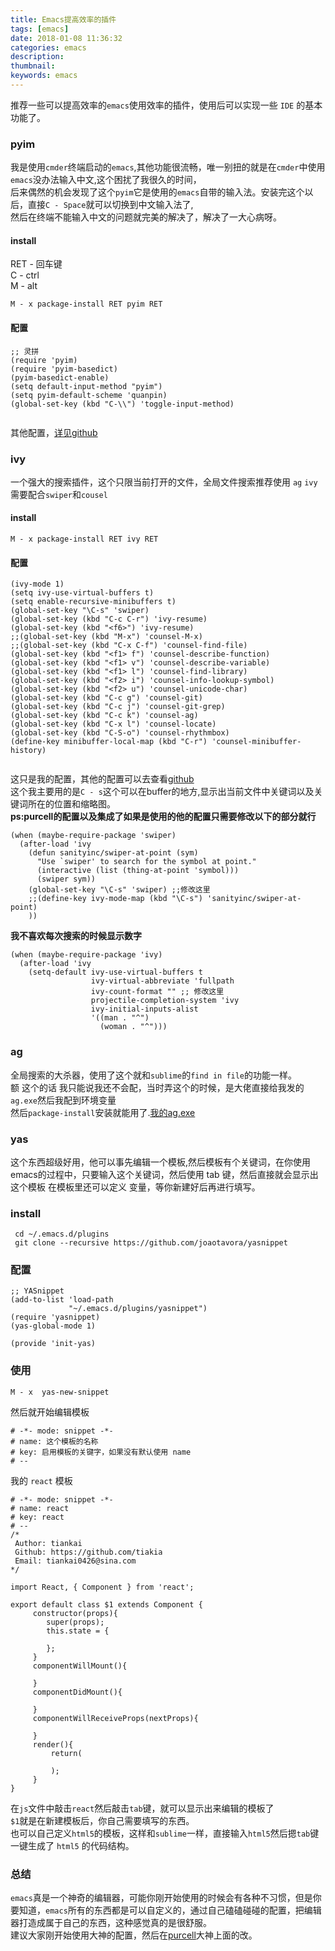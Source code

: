 ```yaml
---
title: Emacs提高效率的插件
tags: [emacs]
date: 2018-01-08 11:36:32
categories: emacs
description:
thumbnail:
keywords: emacs
---
```

推荐一些可以提高效率的`emacs`使用效率的插件，使用后可以实现一些 `IDE` 的基本功能了。  

### pyim
我是使用`cmder`终端启动的`emacs`,其他功能很流畅，唯一别扭的就是在`cmder`中使用`emacs`没办法输入中文,这个困扰了我很久的时间，  
后来偶然的机会发现了这个`pyim`它是使用的`emacs`自带的输入法。安装完这个以后，直接`C - Space`就可以切换到中文输入法了,    
然后在终端不能输入中文的问题就完美的解决了，解决了一大心病呀。
<!-- more -->
#### install
RET - 回车键  
C - ctrl  
M - alt  
```
M - x package-install RET pyim RET
```
#### 配置
```
;; 灵拼
(require 'pyim)
(require 'pyim-basedict)
(pyim-basedict-enable)
(setq default-input-method "pyim")
(setq pyim-default-scheme 'quanpin)
(global-set-key (kbd "C-\\") 'toggle-input-method)


```
其他配置，[详见github](https://github.com/tumashu/pyim)
### ivy
一个强大的搜索插件，这个只限当前打开的文件，全局文件搜索推荐使用 `ag`
`ivy`需要配合`swiper`和`cousel`
#### install
```
M - x package-install RET ivy RET
```
#### 配置
```
(ivy-mode 1)
(setq ivy-use-virtual-buffers t)
(setq enable-recursive-minibuffers t)
(global-set-key "\C-s" 'swiper)
(global-set-key (kbd "C-c C-r") 'ivy-resume)
(global-set-key (kbd "<f6>") 'ivy-resume)
;;(global-set-key (kbd "M-x") 'counsel-M-x)
;;(global-set-key (kbd "C-x C-f") 'counsel-find-file)
(global-set-key (kbd "<f1> f") 'counsel-describe-function)
(global-set-key (kbd "<f1> v") 'counsel-describe-variable)
(global-set-key (kbd "<f1> l") 'counsel-find-library)
(global-set-key (kbd "<f2> i") 'counsel-info-lookup-symbol)
(global-set-key (kbd "<f2> u") 'counsel-unicode-char)
(global-set-key (kbd "C-c g") 'counsel-git)
(global-set-key (kbd "C-c j") 'counsel-git-grep)
(global-set-key (kbd "C-c k") 'counsel-ag)
(global-set-key (kbd "C-x l") 'counsel-locate)
(global-set-key (kbd "C-S-o") 'counsel-rhythmbox)
(define-key minibuffer-local-map (kbd "C-r") 'counsel-minibuffer-history)


```
这只是我的配置，其他的配置可以去查看[github](https://github.com/abo-abo/swiper)  
这个我主要用的是`C - s`这个可以在buffer的地方,显示出当前文件中关键词以及关键词所在的位置和缩略图。  
**ps:purcell的配置以及集成了如果是使用的他的配置只需要修改以下的部分就行**
```
(when (maybe-require-package 'swiper)
  (after-load 'ivy
    (defun sanityinc/swiper-at-point (sym)
      "Use `swiper' to search for the symbol at point."
      (interactive (list (thing-at-point 'symbol)))
      (swiper sym))
    (global-set-key "\C-s" 'swiper) ;;修改这里
    ;;(define-key ivy-mode-map (kbd "\C-s") 'sanityinc/swiper-at-point)
    ))

```
**我不喜欢每次搜索的时候显示数字**
```
(when (maybe-require-package 'ivy)
  (after-load 'ivy
    (setq-default ivy-use-virtual-buffers t
                  ivy-virtual-abbreviate 'fullpath
                  ivy-count-format "" ;; 修改这里
                  projectile-completion-system 'ivy
                  ivy-initial-inputs-alist
                  '((man . "^")
                    (woman . "^")))

```
### ag
全局搜索的大杀器，使用了这个就和`sublime`的`find in file`的功能一样。  
额 这个的话 我只能说我还不会配，当时弄这个的时候，是大佬直接给我发的`ag.exe`然后我配到环境变量  
然后`package-install`安装就能用了.[我的ag.exe](https://github.com/tiakia/.emacs.d/tree/master/tk-quick)

### yas
这个东西超级好用，他可以事先编辑一个模板,然后模板有个关键词，在你使用emacs的过程中，只要输入这个关键词，然后使用 tab 键，然后直接就会显示出这个模板 在模板里还可以定义 变量，等你新建好后再进行填写。
### install
```
 cd ~/.emacs.d/plugins
 git clone --recursive https://github.com/joaotavora/yasnippet
```

### 配置
```
;; YASnippet
(add-to-list 'load-path
             "~/.emacs.d/plugins/yasnippet")
(require 'yasnippet)
(yas-global-mode 1)

(provide 'init-yas)

```
### 使用
```
M - x  yas-new-snippet
```
然后就开始编辑模板
```
# -*- mode: snippet -*-
# name: 这个模板的名称
# key: 启用模板的关键字，如果没有默认使用 name
# --

```
我的 `react` 模板
```
# -*- mode: snippet -*-
# name: react
# key: react
# --
/*
 Author: tiankai
 Github: https://github.com/tiakia
 Email: tiankai0426@sina.com
*/

import React, { Component } from 'react';

export default class $1 extends Component {
     constructor(props){
        super(props);
        this.state = {

        };
     }
     componentWillMount(){

     }
     componentDidMount(){

     }
     componentWillReceiveProps(nextProps){

     }
     render(){
         return(

         );
     }
}
```
在`js`文件中敲击`react`然后敲击`tab`键，就可以显示出来编辑的模板了  
`$1`就是在新建模板后，你自己需要填写的东西。  
也可以自己定义`html5`的模板，这样和`sublime`一样，直接输入`html5`然后摁`tab`键  
一键生成了 `html5` 的代码结构。

### 总结
`emacs`真是一个神奇的编辑器，可能你刚开始使用的时候会有各种不习惯，但是你要知道，`emacs`所有的东西都是可以自定义的，通过自己磕磕碰碰的配置，把编辑器打造成属于自己的东西，这种感觉真的是很舒服。  
建议大家刚开始使用大神的配置，然后在[purcell](https://github.com/purcell/emacs.d)大神上面的改。
